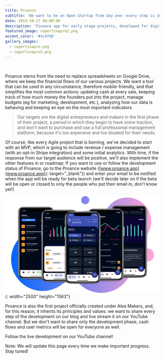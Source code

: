 ```yaml
---
title: Proance
subtitle: 'We want to be an Open Startup from day one: every step is shared.'
date: 2019-10-17 00:00:00
description: 'Finance app for early stage projects, developed for digital entrepreneurs.'
featured_image: copertinapro2.png
accent_color: '#3c47d6'
gallery_images:
  - copertinapro.png
  - copertinapro2.png
---
```


&nbsp;

Proance stems from the need to replace spreadsheets on Google Drive, where we keep the financial flows of our various projects. We want a tool that can be used in any circumstance, therefore mobile-friendly, and that simplifies the most common actions: updating cash at every sale, keeping track of how much money the founders put into the project, manage budgets (eg for marketing, development, etc.), analyzing how our data is behaving and keeping an eye on the most important indicators.

> Our targets are the digital entrepreneurs and makers in the first phase of their project, a period in which they begin to have some traction, and don't want to purchase and use a full professional management platform, because it's too expensive and too bloated for their needs.

Of course, like every Agile project that is borning, we've decided to start with an MVP, which is going to include revenue / expense management (with an opt-in Stripe integration) and some initial analytics. With time, if the response from our target audience will be positive, we'll also implement the other features in or roadmap: If you want to use or follow the development status of Proance, go to the Proance website ([www.proance.app](www.proance.app){: target="_blank"}) and enter your email to be notified when the app will be ready for beta launch (we'll decide later on if the beta will be open or closed to only the people who put their email in, don't know yet\!)

![](/uploads/copertinapro3.png){: width="2500" height="1563"}

Proance is also the first project officially created under Alea Makers, and, for this reason, it inherits its principles and values: we want to share every step of the development on our blog and live stream it on our YouTube channel. But we don't want to share only the development phase, cash flows and user metrics will be open for everyone as well.

Follow the live development on our YouTube channel\!&nbsp;

Note: We will update this page every time we make important progress. Stay tuned\!

&nbsp;